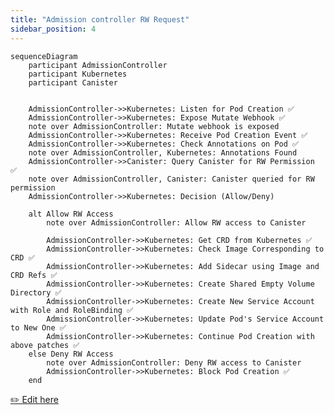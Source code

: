 ```yaml
---
title: "Admission controller RW Request"
sidebar_position: 4
---
```



```mermaid
sequenceDiagram
    participant AdmissionController
    participant Kubernetes
    participant Canister


    AdmissionController->>Kubernetes: Listen for Pod Creation ✅
    AdmissionController->>Kubernetes: Expose Mutate Webhook ✅
    note over AdmissionController: Mutate webhook is exposed
    AdmissionController->>Kubernetes: Receive Pod Creation Event ✅
    AdmissionController->>Kubernetes: Check Annotations on Pod ✅
    note over AdmissionController, Kubernetes: Annotations Found
    AdmissionController->>Canister: Query Canister for RW Permission ✅
    note over AdmissionController, Canister: Canister queried for RW permission
    AdmissionController->>Kubernetes: Decision (Allow/Deny)

    alt Allow RW Access
        note over AdmissionController: Allow RW access to Canister

        AdmissionController->>Kubernetes: Get CRD from Kubernetes ✅
        AdmissionController->>Kubernetes: Check Image Corresponding to CRD ✅
        AdmissionController->>Kubernetes: Add Sidecar using Image and CRD Refs ✅
        AdmissionController->>Kubernetes: Create Shared Empty Volume Directory ✅
        AdmissionController->>Kubernetes: Create New Service Account with Role and RoleBinding ✅
        AdmissionController->>Kubernetes: Update Pod's Service Account to New One ✅
        AdmissionController->>Kubernetes: Continue Pod Creation with above patches ✅
    else Deny RW Access
        note over AdmissionController: Deny RW access to Canister
        AdmissionController->>Kubernetes: Block Pod Creation ✅
    end
```

[✏️ Edit here](https://mermaid.live/edit#pako:eNqdldFu2jAUhl_lyDfbpIxBYRByUYkCm6atWwfaKk3cGPtQrCZ25jhQVvVyb7Gn25PsOBCgA22h5CbEPt_5fc5v-54JI5FFLMPvOWqBA8VvLE8mGuiXcuuUUCnXDnoyUVmmjO4b7ayJY7SHk97nU7QaHWaHY32uVeZ8lH_86BHky_PzHSOCDz5Cw8xYuDIS-ha5o_nw-9fPqojhXWoyhMvccYdwjdO5Mbc7gDb01SzQHkNFZdhyE6YywIInq6YfoUC1wMfyhwukgpywiP4cxS30NKktCBkQxSOrrSOAfdg-5o3J9T_XUnYtgs852tW2i0VPRtdwhXYTVlnLDrmFkfesQllC0y20aoEGKFQh4nkvjs3y1QD16kXpMx6Tff1nz-4JgdnGnhUMsI3jRRw488jIJeX_Ct8ibYHRAGbWJHvt2FXtFCe8S_gNQt9Yi1lqtFT6plBG_BN5PSlhrCQKbiHPPGfN5loWuBHOTtfofY4wnnNLPR0mqVvBVxPnCcJAWRTOkJGexvyISxijXSiBvpPkXgdL5eYwMvFatH-5UOuSnJjjSyp9DtpXz7KDLFRen_yTxpOl04DS-V9nQKGaT8l5dEo6Md-3AsZ0YnkLP8GwZdgxv1bXfBEbstnxMxe1ZAFLaI9yJenquPefJ8zNMcEJi-hVcns7YRP9QPN47sx4pQWLnM0xYHlR5M01w6IZp7UGjG6Ib8Yk5ST6y6J7dseiblhrdZuvG2Gz3mx1wlbAVizqhLV2o9vstutnHXoa7YeA_SjC67WwHbYa3VY97HTDs0YnDBhKRY67XN9zxXVXqhgWI-ukD38AuyV4pQ)
